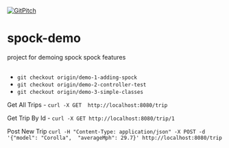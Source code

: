 [![GitPitch](https://gitpitch.com/assets/badge.svg)](https://gitpitch.com/ssheftel/spock-demo/master)

# spock-demo
project for demoing spock spock features

##

- `git checkout origin/demo-1-adding-spock`
- `git checkout origin/demo-2-controller-test`
- `git checkout origin/demo-3-simple-classes`

Get All Trips - `curl -X GET  http://localhost:8080/trip`

Get Trip By Id - `curl -X GET http://localhost:8080/trip/1`

Post New Trip `curl -H "Content-Type: application/json" -X POST -d '{"model": "Corolla",  "averageMph": 29.7}' http://localhost:8080/trip`

